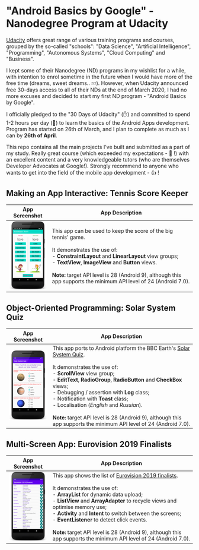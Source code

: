 # "Android Basics by Google" - Nanodegree Program at Udacity
[Udacity](https://www.udacity.com/) offers great range of various training programs and courses, grouped by the so-called "schools": "Data Science", "Artificial Intelligence", "Programming", "Autonomous Systems", "Cloud Computing" and "Business".

I kept some of their Nanodegree (ND) programs in my wishlist for a while, with intention to enrol sometime in the future when I would have more of the free time (dreams, sweet dreams.. :zzz:). However, when Udacity announced free 30-days access to all of their NDs at the end of March 2020, I had no more excuses and decided to start my first ND program - "Android Basics by Google".

I officially pledged to the "30 Days of Udacity" (:hand:) and committed to spend 1-2 hours per day (:muscle:) to learn the basics of the Android Apps development. Program has started on 26th of March, and I plan to complete as much as I can by **26th of April**.

This repo contains all the main projects I've built and submitted as a part of my study. Really great course (which exceeded my expectations - :star2: !) with an excellent content and a very knowledgeable tutors (who are themselves Developer Advocates at Google!). Strongly recommend to anyone who wants to get into the field of the mobile app development - :thumbsup: !

## Making an App Interactive: Tennis Score Keeper
| App Screenshot | App Description |
| --- | --- |
| ![ScoreKeep](/images/project_scorekeeper.png) | This app can be used to keep the score of the big tennis' game. <br><br> It demonstrates the use of: <br>    - **ConstraintLayout** and **LinearLayout** view groups; <br>    - **TextView**, **ImageView** and **Button** views. <br><br> **Note:** target API level is 28 (Android 9), although this app supports the minimum API level of 24 (Android 7.0).|

## Object-Oriented Programming: Solar System Quiz
| App Screenshot | App Description |
| --- | --- |
| ![SolarQuiz](/images/project_solarquiz.png) | This app ports to Android platform the BBC Earth's [Solar System Quiz](https://www.bbcearth.com/blog/?article=solar-system-quiz). <br><br> It demonstrates the use of: <br>    - **ScrollView** view group; <br>    - **EditText**, **RadioGroup**, **RadioButton** and **CheckBox** views; <br>    - Debugging / assertion with **Log** class; <br>    - Notification with **Toast** class; <br>    - Localisation (*English* and *Russian*). <br><br> **Note:** target API level is 28 (Android 9), although this app supports the minimum API level of 24 (Android 7.0).|

## Multi-Screen App: Eurovision 2019 Finalists
| App Screenshot | App Description |
| --- | --- |
| ![Eurovision](/images/project_eurovision.png) | This app shows the list of [Eurovision 2019 finalists](https://eurovision.tv/event/tel-aviv-2019/grand-final). <br><br> It demonstrates the use of: <br>    - **ArrayList** for dynamic data upload; <br>    - **ListView** and **ArrayAdapter** to recycle views and optimise memory use; <br>    - **Activity** and **Intent** to switch between the screens; <br>    - **EventListener** to detect click events. <br><br> **Note:** target API level is 28 (Android 9), although this app supports the minimum API level of 24 (Android 7.0).|
